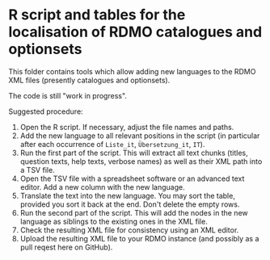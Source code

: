 # R script and tables for the localisation of RDMO catalogues and optionsets

This folder contains tools which allow adding new languages to the RDMO XML files (presently catalogues and optionsets).

The code is still "work in progress".

Suggested procedure:

1. Open the R script. If necessary, adjust the file names and paths.
2. Add the new language to all relevant positions in the script (in particular after each occurrence of `Liste_it`, `Übersetzung_it`, `IT`).
3. Run the first part of the script. This will extract all text chunks (titles, question texts, help texts, verbose names) as well as their XML path into a TSV file.
4. Open the TSV file with a spreadsheet software or an advanced text editor. Add a new column with the new language.
5. Translate the text into the new language. You may sort the table, provided you sort it back at the end. Don't delete the empty rows.
6. Run the second part of the script. This will add the nodes in the new language as siblings to the existing ones in the XML file.
7. Check the resulting XML file for consistency using an XML editor.
8. Upload the resulting XML file to your RDMO instance (and possibly as a pull reqest here on GitHub).
